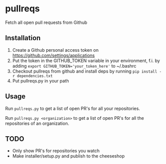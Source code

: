 pullreqs
========

Fetch all open pull requests from Github


Installation
------------

1. Create a Github personal access token on https://github.com/settings/applications
2. Put the token in the GITHUB\_TOKEN variable in your environment, f.i. by 
   adding `export GITHUB_TOKEN='your_token_here'` to ~/.bashrc
3. Checkout pullreqs from github and install deps by running `pip install -r dependencies.txt`
4. Put pullreqs.py in your path


Usage
-----

Run `pullreqs.py` to get a list of open PR's for all your repositories.

Run `pullreqs.py <organization>` to get a list of open PR's for all the repositories of an organization.

TODO
----
* Only show PR's for repositories you watch
* Make installer/setup.py and publish to the cheeseshop
